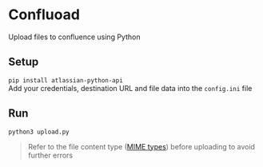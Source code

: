 # Confluoad
Upload files to confluence using Python
## Setup
``pip install atlassian-python-api``  
Add your credentials, destination URL and file data into the ``config.ini`` file
## Run
``python3 upload.py``  
> Refer to the file content type ([MIME types](https://developer.mozilla.org/en-US/docs/Web/HTTP/Basics_of_HTTP/MIME_types/Common_types)) before uploading to avoid further errors
